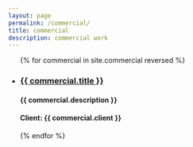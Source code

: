 ```yaml
---
layout: page
permalink: /commercial/
title: commercial
description: commercial work
---
```


<ul class="post-list">
{% for commercial in site.commercial reversed %}
    <li>
      <u><h3><a class="article-title" href="{{ commercial.url | prepend: site.baseurl }}">{{ commercial.title }}</a></h3></u>
      <h4>{{ commercial.description }}</h4>
      <h4>Client: {{ commercial.client }}</h4>
    </li>
{% endfor %}
</ul>